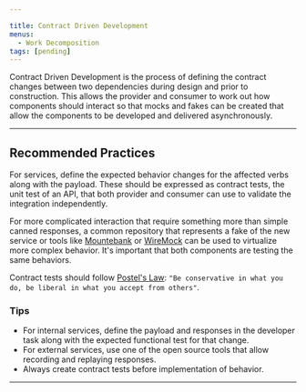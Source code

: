 ```yaml
---

title: Contract Driven Development
menus:
  - Work Decomposition
tags: [pending]
---
```





Contract Driven Development is the process of defining the contract changes
between two dependencies during design and prior to construction. This allows
the provider and consumer to work out how components should interact so that
mocks and fakes can be created that allow the components to be developed and
delivered asynchronously.

---

## Recommended Practices

For services, define the expected behavior changes for the affected verbs along
with the payload. These should be expressed as contract tests, the unit test of
an API, that both provider and consumer can use to validate the integration independently.

For more complicated interaction that require something more than simple canned
responses, a common repository that represents a fake of the new service or tools
like [Mountebank](http://www.mbtest.org/) or [WireMock](http://wiremock.org/)
can be used to virtualize more complex behavior. It's important that both
components are testing the same behaviors.

Contract tests should follow [Postel's Law](https://en.wikipedia.org/wiki/Robustness_principle):
`"Be conservative in what you do, be liberal in what you accept from others"`.

### Tips

- For internal services, define the payload and responses in the developer task
  along with the expected functional test for that change.
- For external services, use one of the open source tools that allow recording
  and replaying responses.
- Always create contract tests before implementation of behavior.

---


